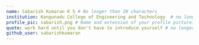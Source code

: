 ```yaml
---
name: Sabarish Kumaran K S # No longer than 28 characters
institution: Kongunadu College of Engineering and Technology  # no longer than 58 characters
profile_pic: sabarish.png # Name and extension of your profile picture(ex. mona.png)
quote: work hard until you don't have to introduce yourself # no longer than 100 characters
github_user: sabarishkumaran
---
```

